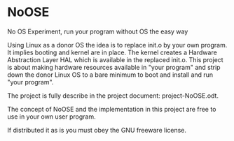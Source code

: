 # NoOSE
No OS Experiment, run your program without OS the easy way

Using Linux as a donor OS the idea is to replace init.o by your own program. It implies booting and kernel are in place. The kernel creates a Hardware Abstraction Layer HAL which is available in the replaced init.o.
This project is about making hardware resources available in "your program" and strip down the donor Linux OS to a bare minimum to boot and install and run "your program".

The project is fully describe in the project document: project-NoOSE.odt.

The concept of NoOSE and the implementation in this project are free to use in your own user program.

If distributed it as is you must obey the GNU freeware license.
